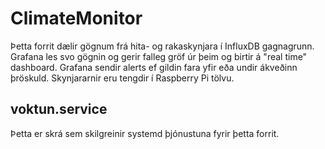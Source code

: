 # ClimateMonitor

Þetta forrit dælir gögnum frá hita- og rakaskynjara í InfluxDB gagnagrunn. Grafana les svo gögnin og gerir falleg gröf úr þeim og birtir á "real time" dashboard. Grafana sendir alerts ef gildin fara yfir eða undir ákveðinn þröskuld. Skynjararnir eru tengdir í Raspberry Pi tölvu.

## voktun.service
Þetta er skrá sem skilgreinir systemd þjónustuna fyrir þetta forrit.

